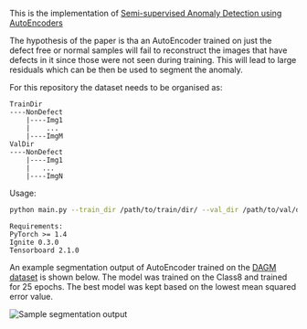 This is the implementation of [Semi-supervised Anomaly Detection using AutoEncoders](https://arxiv.org/abs/2001.03674 "Semi-supervised Anomaly Detection using AutoEncoders")

The hypothesis of the paper is tha an AutoEncoder trained on just the defect free or normal samples will fail to reconstruct the images that have defects in it since those were not seen during training. This will lead to large residuals which can be then be used to segment the anomaly.

For this repository the dataset needs to be organised as:
```
TrainDir
----NonDefect
    |----Img1
	|    ...
    |----ImgM
ValDir
----NonDefect
    |----Img1
	|	...
    |----ImgN
```

Usage:
```bash
python main.py --train_dir /path/to/train/dir/ --val_dir /path/to/val/dir
```

```
Requirements:
PyTorch >= 1.4
Ignite 0.3.0
Tensorboard 2.1.0
```

An example segmentation output of AutoEncoder trained on the [DAGM dataset](https://hci.iwr.uni-heidelberg.de/content/weakly-supervised-learning-industrial-optical-inspection "DAGM dataset") is shown below. The model was trained on the Class8 and trained for 25 epochs. The best model was kept based on the lowest mean squared error value.

![Sample segmentation output]("image/sample_detection.png")